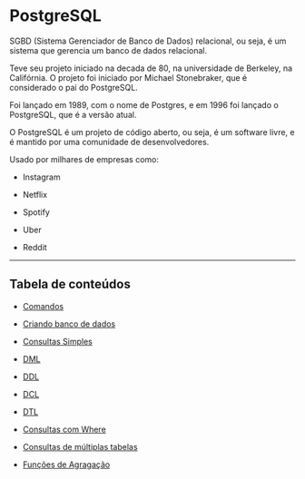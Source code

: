 # PostgreSQL

SGBD (Sistema Gerenciador de Banco de Dados) relacional, ou seja, é um sistema que gerencia um banco de dados relacional.

Teve seu projeto iniciado na decada de 80, na universidade de Berkeley, na Califórnia. O projeto foi iniciado por Michael Stonebraker, que é considerado o pai do PostgreSQL.

Foi lançado em 1989, com o nome de Postgres, e em 1996 foi lançado o PostgreSQL, que é a versão atual.

O PostgreSQL é um projeto de código aberto, ou seja, é um software livre, e é mantido por uma comunidade de desenvolvedores.

Usado por milhares de empresas como:

- Instagram

- Netflix

- Spotify

- Uber

- Reddit

---

## Tabela de conteúdos

- [Comandos](/PostgreSQL/Comandos.md)

- [Criando banco de dados](/PostgreSQL/criação_de_banco_de_dados.sql)

- [Consultas Simples](/PostgreSQL/consultas_simples.sql)

- [DML](/PostgreSQL/DML.sql)

- [DDL](/PostgreSQL/DDL.sql)

- [DCL](/PostgreSQL/DCL.sql)

- [DTL](/PostgreSQL/DTL.sql)

- [Consultas com Where](/PostgreSQL/consultas_com_where.sql)

- [Consultas de múltiplas tabelas](/PostgreSQL/consultas_de_multiplas_tabela.sql)

- [Funções de Agragação](/PostgreSQL/funções_de_agregação.sql)
